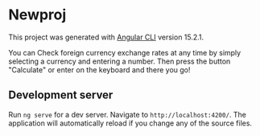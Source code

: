 # Newproj

This project was generated with [Angular CLI](https://github.com/angular/angular-cli) version 15.2.1.

You can Check foreign currency exchange rates at any time by simply selecting a currency and entering a number. Then press the button "Calculate" or enter on the keyboard and there you go!

## Development server

Run `ng serve` for a dev server. Navigate to `http://localhost:4200/`. The application will automatically reload if you change any of the source files.

